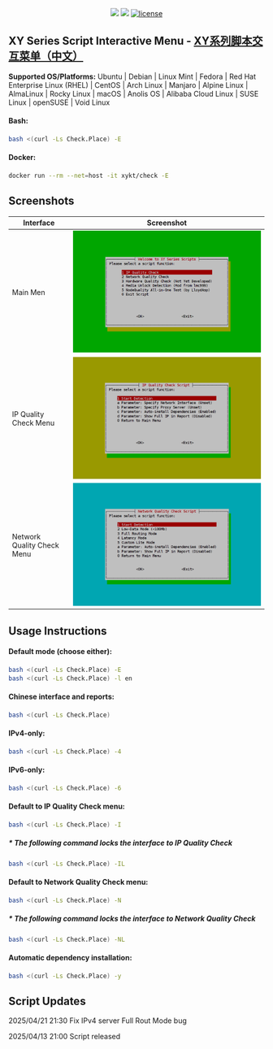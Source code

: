 <p align="center">
<img src="https://hits.xykt.de/menu.svg?action=view&count_bg=%2379C83D&title_bg=%23555555&title=Runs&edge_flat=false"/> 
<img src="https://hits.xykt.de/menu_github.svg?action=hit&count_bg=%233DC8C0&title_bg=%23555555&title=Visits&edge_flat=false"/> 
<a href="/LICENSE"><img src="https://img.shields.io/badge/License-AGPL%20v3-blue.svg" alt="license" /></a>  
</p>

## XY Series Script Interactive Menu - [XY系列脚本交互菜单（中文）](https://github.com/xykt/ScriptMenu/blob/main/README_CN.md)

**Supported OS/Platforms:** Ubuntu | Debian | Linux Mint | Fedora | Red Hat Enterprise Linux (RHEL) | CentOS | Arch Linux | Manjaro | Alpine Linux | AlmaLinux | Rocky Linux | macOS | Anolis OS | Alibaba Cloud Linux | SUSE Linux | openSUSE | Void Linux

#### Bash:
````bash
bash <(curl -Ls Check.Place) -E
````

#### Docker:
````bash
docker run --rm --net=host -it xykt/check -E
````

## Screenshots

|Interface|Screenshot|
| ---------------- | ---------------- |
|Main Men|![Main](https://github.com/xykt/ScriptMenu/raw/main/res/Main_EN.png)|
|IP Quality Check Menu|![IP](https://github.com/xykt/ScriptMenu/raw/main/res/IP_EN.png)|
|Network Quality Check Menu|![Net](https://github.com/xykt/ScriptMenu/raw/main/res/Net_EN.png)|


## Usage Instructions

#### Default mode (choose either):
````bash
bash <(curl -Ls Check.Place) -E
bash <(curl -Ls Check.Place) -l en
````

#### Chinese interface and reports:
````bash
bash <(curl -Ls Check.Place)
````

#### IPv4-only:
````bash
bash <(curl -Ls Check.Place) -4
````

#### IPv6-only:
````bash
bash <(curl -Ls Check.Place) -6
````

#### Default to IP Quality Check menu:
````bash
bash <(curl -Ls Check.Place) -I
````
#####  * The following command locks the interface to IP Quality Check
````bash
bash <(curl -Ls Check.Place) -IL
````

#### Default to Network Quality Check menu:
````bash
bash <(curl -Ls Check.Place) -N
````
#####  * The following command locks the interface to Network Quality Check
````bash
bash <(curl -Ls Check.Place) -NL
````

#### Automatic dependency installation:
````bash
bash <(curl -Ls Check.Place) -y
````

## Script Updates

2025/04/21 21:30 Fix IPv4 server Full Rout Mode bug

2025/04/13 21:00 Script released

